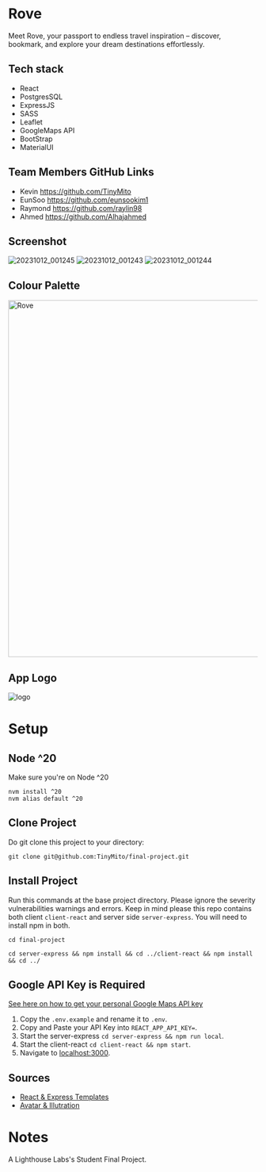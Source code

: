 # Rove
Meet Rove, your passport to endless travel inspiration – discover, bookmark, and explore your dream destinations effortlessly.

## Tech stack
* React 
* PostgresSQL
* ExpressJS
* SASS
* Leaflet
* GoogleMaps API
* BootStrap
* MaterialUI

## Team Members GitHub Links
* Kevin https://github.com/TinyMito 
* EunSoo https://github.com/eunsookim1 
* Raymond https://github.com/raylin98 
* Ahmed https://github.com/Alhajahmed 

## Screenshot
![20231012_001245](https://github.com/TinyMito/final-project/assets/75095713/88792acd-1fca-4b03-88ca-43b848c1989c)
![20231012_001243](https://github.com/TinyMito/final-project/assets/75095713/57d9efce-aaa9-44eb-99f3-d89c66f6b8a4)
![20231012_001244](https://github.com/TinyMito/final-project/assets/75095713/363bc837-402e-4743-b0e2-e91f0804c798)

## Colour Palette
<img width="720" alt="Rove" src="https://github.com/TinyMito/final-project/assets/75095713/84adb162-4ab4-4b63-a78f-bf2213eb7f43">

## App Logo
![logo](https://github.com/TinyMito/final-project/assets/75095713/901fab2a-c393-4c79-a833-287d20e1b3d2)

# Setup
## Node ^20
Make sure you're on Node ^20
```
nvm install ^20
nvm alias default ^20
```

## Clone Project
Do git clone this project to your directory:
```
git clone git@github.com:TinyMito/final-project.git
```

## Install Project
Run this commands at the base project directory. Please ignore the severity vulnerabilities warnings and errors. Keep in mind please this repo contains both client `client-react` and server side `server-express`. You will need to install npm in both.
```
cd final-project
```
```
cd server-express && npm install && cd ../client-react && npm install && cd ../
```

## Google API Key is Required
[See here on how to get your personal Google Maps API key](https://developers.google.com/maps/documentation/embed/get-api-key)

1. Copy the `.env.example` and rename it to `.env`.
2. Copy and Paste your API Key into `REACT_APP_API_KEY=`.
3. Start the server-express `cd server-express && npm run local`. 
4. Start the client-react `cd client-react && npm start`.
4. Navigate to [localhost:3000](http://localhost:3000/).

## Sources
* [React & Express Templates](https://github.com/gary-jipp/shell-react-express)
* [Avatar & Illutration](https://www.frebers.com/download/travelling-illustration-download)

# Notes
A Lighthouse Labs's Student Final Project.
